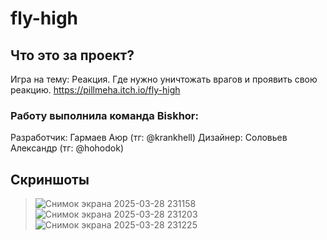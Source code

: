 # fly-high
## Что это за проект?
Игра на тему: Реакция. Где нужно уничтожать врагов и проявить свою реакцию.
https://pillmeha.itch.io/fly-high
### Работу выполнила команда Biskhor:
Разработчик: Гармаев Аюр (тг: @krankhell)
Дизайнер: Соловьев Александр (тг: @hohodok)
## Скриншоты
> ![Снимок экрана 2025-03-28 231158](https://github.com/user-attachments/assets/3cf8f778-0dfc-4ad6-ae37-992f3d51d5f9)
> ![Снимок экрана 2025-03-28 231203](https://github.com/user-attachments/assets/6656f994-a19a-4389-9098-bacd432c9b5a)
> ![Снимок экрана 2025-03-28 231225](https://github.com/user-attachments/assets/091331a1-208f-4b3b-b631-8542cb95801e)
